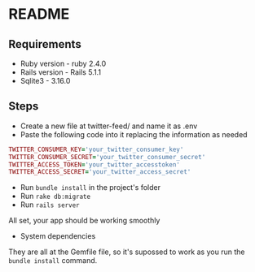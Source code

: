 # README

## Requirements

* Ruby version - ruby 2.4.0
* Rails version - Rails 5.1.1
* Sqlite3 - 3.16.0

## Steps

- Create a new file at twitter-feed/ and name it as .env
- Paste the following code into it replacing the information as needed

```ruby
TWITTER_CONSUMER_KEY='your_twitter_consumer_key'
TWITTER_CONSUMER_SECRET='your_twitter_consumer_secret'
TWITTER_ACCESS_TOKEN='your_twitter_accesstoken'
TWITTER_ACCESS_SECRET='your_twitter_access_secret'
```

- Run ``` bundle install ``` in the project's folder
- Run ``` rake db:migrate ```
- Run ``` rails server ```

All set, your app should be working smoothly


* System dependencies

They are all at the Gemfile file, so it's supossed to work as you run the ``` bundle install ``` command.


